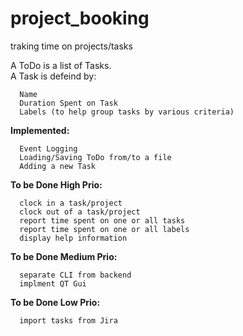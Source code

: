 # project_booking
traking time on projects/tasks

A ToDo is a list of Tasks.  
A Task is defeind by:
```
  Name
  Duration Spent on Task
  Labels (to help group tasks by various criteria)
```  


**Implemented:**
```
  Event Logging
  Loading/Saving ToDo from/to a file
  Adding a new Task
```

**To be Done High Prio:**
```
  clock in a task/project
  clock out of a task/project
  report time spent on one or all tasks
  report time spent on one or all labels
  display help information
```  
  
**To be Done Medium Prio:**
```
  separate CLI from backend
  implment QT Gui
``` 
  
**To be Done Low Prio:**
```
  import tasks from Jira
```  

  
